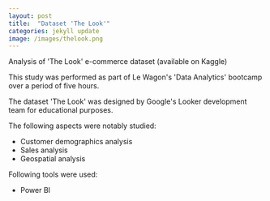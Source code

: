 ```yaml
---
layout: post
title:  "Dataset 'The Look'"
categories: jekyll update
image: /images/thelook.png
---
```


Analysis of 'The Look' e-commerce dataset (available on Kaggle)

This study was performed as part of Le Wagon's 'Data Analytics' bootcamp over a period of five hours.

The dataset 'The Look' was designed by Google's Looker development team for educational purposes.

The following aspects were notably studied:
<ul class="list-group">
  <li class="list-group-item">Customer demographics analysis</li>
  <li class="list-group-item">Sales analysis</li>
  <li class="list-group-item">Geospatial analysis</li>
</ul>

<div class="mt20"></div>

Following tools were used:
<ul class="list-group">
  <li class="list-group-item">Power BI</li>
</ul>
